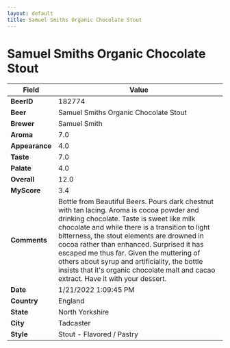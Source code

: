 ```yaml
---
layout: default
title: Samuel Smiths Organic Chocolate Stout
---
```


# Samuel Smiths Organic Chocolate Stout

| Field         | Value     |
|---------------|-----------|
| **BeerID** | 182774 |
| **Beer** | Samuel Smiths Organic Chocolate Stout |
| **Brewer** | Samuel Smith |
| **Aroma** | 7.0 |
| **Appearance** | 4.0 |
| **Taste** | 7.0 |
| **Palate** | 4.0 |
| **Overall** | 12.0 |
| **MyScore** | 3.4 |
| **Comments** | Bottle from Beautiful Beers. Pours dark chestnut with tan lacing. Aroma is cocoa powder and drinking chocolate. Taste is sweet like milk chocolate and while there is a transition to light bitterness, the stout elements are drowned in cocoa rather than enhanced. Surprised it has escaped me thus far. Given the muttering of others about syrup and artificiality, the bottle insists that it's organic chocolate malt and cacao extract. Have it with your dessert. |
| **Date** | 1/21/2022 1:09:45 PM |
| **Country** | England |
| **State** | North Yorkshire |
| **City** | Tadcaster |
| **Style** | Stout - Flavored / Pastry |
